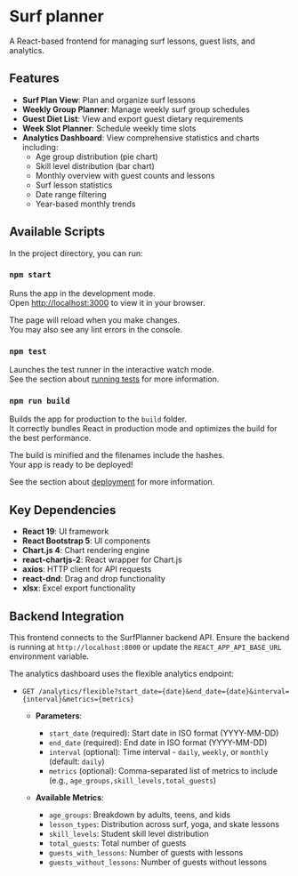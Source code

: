 # Surf planner

A React-based frontend for managing surf lessons, guest lists, and analytics.

## Features

- **Surf Plan View**: Plan and organize surf lessons
- **Weekly Group Planner**: Manage weekly surf group schedules
- **Guest Diet List**: View and export guest dietary requirements
- **Week Slot Planner**: Schedule weekly time slots
- **Analytics Dashboard**: View comprehensive statistics and charts including:
  - Age group distribution (pie chart)
  - Skill level distribution (bar chart)
  - Monthly overview with guest counts and lessons
  - Surf lesson statistics
  - Date range filtering
  - Year-based monthly trends

## Available Scripts

In the project directory, you can run:

### `npm start`

Runs the app in the development mode.\
Open [http://localhost:3000](http://localhost:3000) to view it in your browser.

The page will reload when you make changes.\
You may also see any lint errors in the console.

### `npm test`

Launches the test runner in the interactive watch mode.\
See the section about [running tests](https://facebook.github.io/create-react-app/docs/running-tests) for more information.

### `npm run build`

Builds the app for production to the `build` folder.\
It correctly bundles React in production mode and optimizes the build for the best performance.

The build is minified and the filenames include the hashes.\
Your app is ready to be deployed!

See the section about [deployment](https://facebook.github.io/create-react-app/docs/deployment) for more information.

## Key Dependencies

- **React 19**: UI framework
- **React Bootstrap 5**: UI components
- **Chart.js 4**: Chart rendering engine
- **react-chartjs-2**: React wrapper for Chart.js
- **axios**: HTTP client for API requests
- **react-dnd**: Drag and drop functionality
- **xlsx**: Excel export functionality

## Backend Integration

This frontend connects to the SurfPlanner backend API. Ensure the backend is running at `http://localhost:8000` or update the `REACT_APP_API_BASE_URL` environment variable.

The analytics dashboard uses the flexible analytics endpoint:
- `GET /analytics/flexible?start_date={date}&end_date={date}&interval={interval}&metrics={metrics}`
  - **Parameters**:
    - `start_date` (required): Start date in ISO format (YYYY-MM-DD)
    - `end_date` (required): End date in ISO format (YYYY-MM-DD)
    - `interval` (optional): Time interval - `daily`, `weekly`, or `monthly` (default: `daily`)
    - `metrics` (optional): Comma-separated list of metrics to include (e.g., `age_groups,skill_levels,total_guests`)
  
  - **Available Metrics**:
    - `age_groups`: Breakdown by adults, teens, and kids
    - `lesson_types`: Distribution across surf, yoga, and skate lessons
    - `skill_levels`: Student skill level distribution
    - `total_guests`: Total number of guests
    - `guests_with_lessons`: Number of guests with lessons
    - `guests_without_lessons`: Number of guests without lessons
